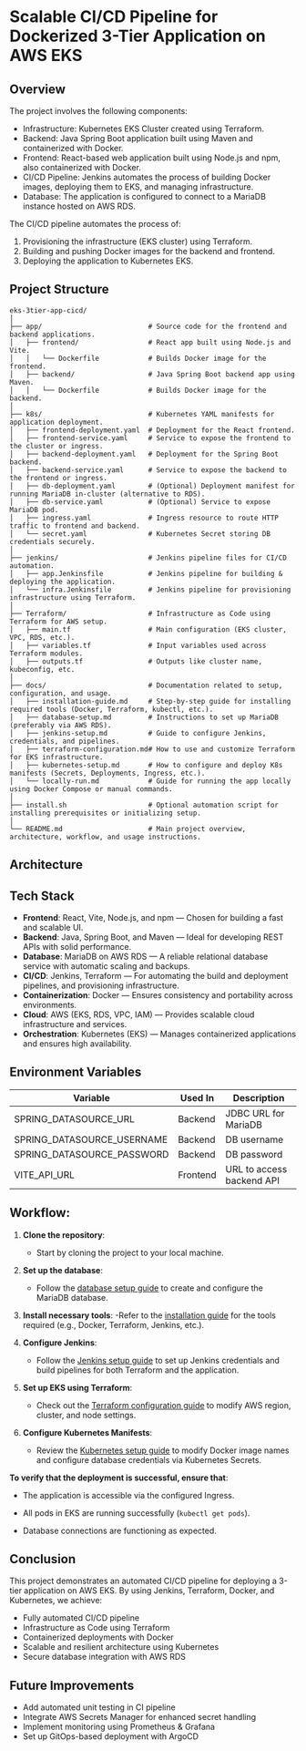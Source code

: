 # Scalable CI/CD Pipeline for Dockerized 3-Tier Application on AWS EKS
## Overview
The project involves the following components:
- Infrastructure: Kubernetes EKS Cluster created using Terraform.
- Backend: Java Spring Boot application built using Maven and containerized with Docker.
- Frontend: React-based web application built using Node.js and npm, also containerized with Docker.
- CI/CD Pipeline: Jenkins automates the process of building Docker images, deploying them to EKS, and managing infrastructure.
- Database: The application is configured to connect to a MariaDB instance hosted on AWS RDS.

The CI/CD pipeline automates the process of:
   1. Provisioning the infrastructure (EKS cluster) using Terraform.
   2. Building and pushing Docker images for the backend and frontend.
   3. Deploying the application to Kubernetes EKS.


## Project Structure

```
eks-3tier-app-cicd/
│
├── app/                          # Source code for the frontend and backend applications.
│   ├── frontend/                 # React app built using Node.js and Vite.
│   │   └── Dockerfile            # Builds Docker image for the frontend.
│   ├── backend/                  # Java Spring Boot backend app using Maven.
│   │   └── Dockerfile            # Builds Docker image for the backend.
│
├── k8s/                          # Kubernetes YAML manifests for application deployment.
│   ├── frontend-deployment.yaml  # Deployment for the React frontend.
│   ├── frontend-service.yaml     # Service to expose the frontend to the cluster or ingress.
│   ├── backend-deployment.yaml   # Deployment for the Spring Boot backend.
│   ├── backend-service.yaml      # Service to expose the backend to the frontend or ingress.
│   ├── db-deployment.yaml        # (Optional) Deployment manifest for running MariaDB in-cluster (alternative to RDS).
│   ├── db-service.yaml           # (Optional) Service to expose MariaDB pod.
│   ├── ingress.yaml              # Ingress resource to route HTTP traffic to frontend and backend.
│   └── secret.yaml               # Kubernetes Secret storing DB credentials securely.
│
├── jenkins/                      # Jenkins pipeline files for CI/CD automation.
│   ├── app.Jenkinsfile           # Jenkins pipeline for building & deploying the application.
│   └── infra.Jenkinsfile         # Jenkins pipeline for provisioning infrastructure using Terraform.
│
├── Terraform/                    # Infrastructure as Code using Terraform for AWS setup.
│   ├── main.tf                   # Main configuration (EKS cluster, VPC, RDS, etc.).
│   ├── variables.tf              # Input variables used across Terraform modules.
│   ├── outputs.tf                # Outputs like cluster name, kubeconfig, etc.
│
├── docs/                         # Documentation related to setup, configuration, and usage.
│   ├── installation-guide.md     # Step-by-step guide for installing required tools (Docker, Terraform, kubectl, etc.).
│   ├── database-setup.md         # Instructions to set up MariaDB (preferably via AWS RDS).
│   ├── jenkins-setup.md          # Guide to configure Jenkins, credentials, and pipelines.
│   ├── terraform-configuration.md# How to use and customize Terraform for EKS infrastructure.
│   ├── kubernetes-setup.md       # How to configure and deploy K8s manifests (Secrets, Deployments, Ingress, etc.).
│   └── locally-run.md            # Guide for running the app locally using Docker Compose or manual commands.
│
├── install.sh                    # Optional automation script for installing prerequisites or initializing setup.
│
└── README.md                     # Main project overview, architecture, workflow, and usage instructions.

```

## Architecture

## Tech Stack
- **Frontend**: React, Vite, Node.js, and npm — Chosen for building a fast and scalable UI.
- **Backend**: Java, Spring Boot, and Maven — Ideal for developing REST APIs with solid performance.
- **Database**: MariaDB on AWS RDS — A reliable relational database service with automatic scaling and backups.
- **CI/CD**: Jenkins, Terraform — For automating the build and deployment pipelines, and provisioning infrastructure.
- **Containerization**: Docker — Ensures consistency and portability across environments.
- **Cloud**: AWS (EKS, RDS, VPC, IAM) — Provides scalable cloud infrastructure and services.
- **Orchestration**: Kubernetes (EKS) — Manages containerized applications and ensures high availability.


## Environment Variables

| Variable                    | Used In   | Description                              |
|----------------------------|-----------|------------------------------------------|
| SPRING_DATASOURCE_URL      | Backend   | JDBC URL for MariaDB                     |
| SPRING_DATASOURCE_USERNAME | Backend   | DB username                              |
| SPRING_DATASOURCE_PASSWORD | Backend   | DB password                              |
| VITE_API_URL               | Frontend  | URL to access backend API                |


## Workflow: 

1. **Clone the repository**: 
   - Start by cloning the project to your local machine.

2. **Set up the database**: 
   - Follow the [database setup guide](docs/database-setup.md) to create and configure the MariaDB database.

3. **Install necessary tools**: 
   -Refer to the [installation guide](docs/installation-guide.md) for the tools required (e.g., Docker, Terraform, Jenkins, etc.).

4. **Configure Jenkins**: 
   - Follow the [Jenkins setup guide](docs/jenkins-setup.md) to set up Jenkins credentials and build pipelines for both Terraform and the application.

5. **Set up EKS using Terraform**: 
   - Check out the [Terraform configuration guide](docs/terraform-configuration.md) to modify AWS region, cluster, and node settings.

6. **Configure Kubernetes Manifests**: 
   - Review the [Kubernetes setup guide](docs/kubernetes-setup.md) to modify Docker image names and configure database credentials via Kubernetes Secrets.


**To verify that the deployment is successful, ensure that**:

- The application is accessible via the configured Ingress.

- All pods in EKS are running successfully (`kubectl get pods`).

- Database connections are functioning as expected.

## Conclusion
This project demonstrates an automated CI/CD pipeline for deploying a 3-tier application on AWS EKS. By using Jenkins, Terraform, Docker, and Kubernetes, we achieve:

- Fully automated CI/CD pipeline
- Infrastructure as Code using Terraform
- Containerized deployments with Docker
- Scalable and resilient architecture using Kubernetes
- Secure database integration with AWS RDS


## Future Improvements
- Add automated unit testing in CI pipeline
- Integrate AWS Secrets Manager for enhanced secret handling
- Implement monitoring using Prometheus & Grafana
- Set up GitOps-based deployment with ArgoCD
